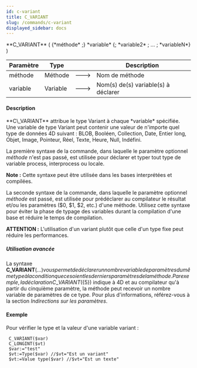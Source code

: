 ```yaml
---
id: c-variant
title: C_VARIANT
slug: /commands/c-variant
displayed_sidebar: docs
---
```


<!--REF #_command_.C_VARIANT.Syntax-->**C_VARIANT** ( {*méthode* ;} *variable* {; *variable2* ; ... ; *variableN*} )<!-- END REF-->
<!--REF #_command_.C_VARIANT.Params-->
| Paramètre | Type |  | Description |
| --- | --- | --- | --- |
| méthode | Méthode | &#x1F852; | Nom de méthode |
| variable | Variable | &#x1F852; | Nom(s) de(s) variable(s) à déclarer |

<!-- END REF-->

#### Description 

<!--REF #_command_.C_VARIANT.Summary-->**C\_VARIANT** attribue le type Variant à chaque *variable* spécifiée.<!-- END REF--> Une variable de type Variant peut contenir une valeur de n'importe quel type de données 4D suivant : BLOB, Booléen, Collection, Date, Entier long, Objet, Image, Pointeur, Réel, Texte, Heure, Null, Indéfini.

La première syntaxe de la commande, dans laquelle le paramètre optionnel *méthode* n'est pas passé, est utilisée pour déclarer et typer tout type de variable process, interprocess ou locale.

**Note :** Cette syntaxe peut être utilisée dans les bases interprétées et compilées.

La seconde syntaxe de la commande, dans laquelle le paramètre optionnel *méthode* est passé, est utilisée pour prédéclarer au compilateur le résultat et/ou les paramètres ($0, $1, $2, etc.) d'une méthode. Utilisez cette syntaxe pour éviter la phase de typage des variables durant la compilation d'une base et réduire le temps de compilation.

**ATTENTION :** L'utilisation d'un variant plutôt que celle d'un type fixe peut réduire les performances.

##### Utilisation avancée 

La syntaxe **C\_VARIANT**(${...}) vous permet de déclarer un nombre variable de paramètres du même type à la condition que ce soient les derniers paramètres de la méthode. Par exemple, la déclaration C\_VARIANT(${5}) indique à 4D et au compilateur qu'à partir du cinquième paramètre, la méthode peut recevoir un nombre variable de paramètres de ce type. Pour plus d'informations, référez-vous à la section *Indirections sur les paramètres*.

#### Exemple 

Pour vérifier le type et la valeur d'une variable variant :

```4d
 C_VARIANT($var)
 C_LONGINT($vt)
 $var:="test"
 $vt:=Type($var) //$vt="Est un variant"
 $vt:=Value type($var) //$vt="Est un texte"
```
